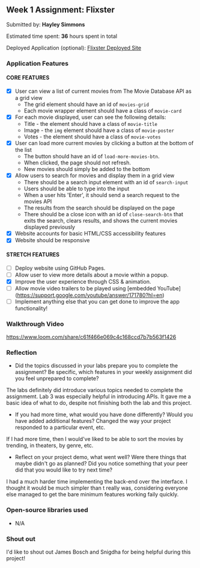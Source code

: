 ## Week 1 Assignment: Flixster

Submitted by: **Hayley Simmons**

Estimated time spent: **36** hours spent in total

Deployed Application (optional): [Flixster Deployed Site](https://hayley-elise.github.io/Flixster/)

### Application Features

#### CORE FEATURES

- [X] User can view a list of current movies from The Movie Database API as a grid view
  - The grid element should have an id of `movies-grid`
  - Each movie wrapper element should have a class of `movie-card`
- [X] For each movie displayed, user can see the following details:
  - Title - the element should have a class of `movie-title`
  - Image - the `img` element should have a class of `movie-poster`
  - Votes - the element should have a class of `movie-votes`
- [X] User can load more current movies by clicking a button at the bottom of the list
  - The button should have an id of `load-more-movies-btn`.
  - When clicked, the page should not refresh.
  - New movies should simply be added to the bottom
- [X] Allow users to search for movies and display them in a grid view
  - There should be a search input element with an id of `search-input`
  - Users should be able to type into the input
  - When a user hits 'Enter', it should send a search request to the movies API
  - The results from the search should be displayed on the page
  - There should be a close icon with an id of `close-search-btn` that exits the search, clears results, and shows the current movies displayed previously
- [X] Website accounts for basic HTML/CSS accessibility features
- [X] Website should be responsive

#### STRETCH FEATURES

- [ ] Deploy website using GitHub Pages. 
- [ ] Allow user to view more details about a movie within a popup.
- [X] Improve the user experience through CSS & animation.
- [ ] Allow movie video trailers to be played using [embedded YouTube] (https://support.google.com/youtube/answer/171780?hl=en)
- [ ] Implement anything else that you can get done to improve the app functionality!

### Walkthrough Video

https://www.loom.com/share/c61f466e069c4c168ccd7b7b563f1426

### Reflection

* Did the topics discussed in your labs prepare you to complete the assignment? Be specific, which features in your weekly assignment did you feel unprepared to complete?

The labs definitely did introduce various topics needed to complete the assignmemt. Lab 3 was especially helpful in introducing APIs. It gave me a basic idea of what to do, despite not finishing both the lab and this project. 

* If you had more time, what would you have done differently? Would you have added additional features? Changed the way your project responded to a particular event, etc.
  
If I had more time, then I would've liked to be able to sort the movies by trending, in theaters, by genre, etc.

* Reflect on your project demo, what went well? Were there things that maybe didn't go as planned? Did you notice something that your peer did that you would like to try next time?

I had a much harder time implementing the back-end over the interface. I thought it would be much simpler than t really was, considering everyone else managed to get the bare minimum features working faily quickly. 

### Open-source libraries used

- N/A

### Shout out

I'd like to shout out James Bosch and Snigdha for being helpful during this project!

